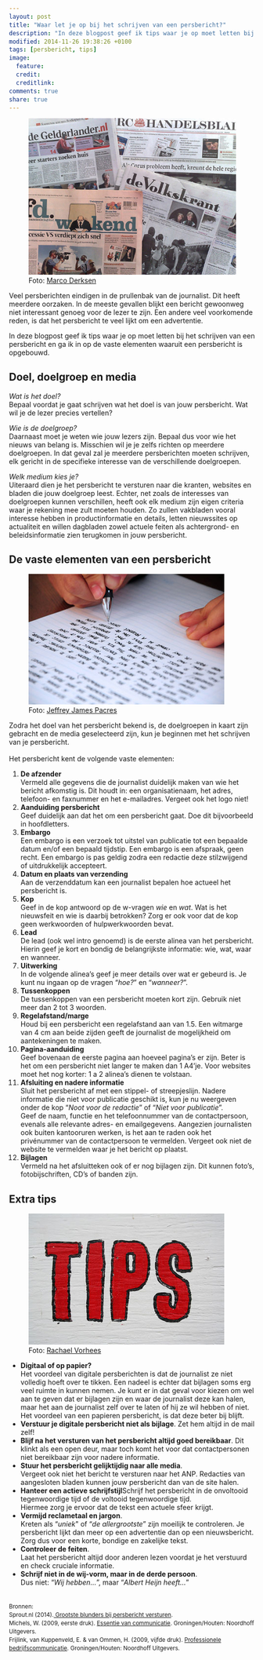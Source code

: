 ```yaml
---
layout: post
title: "Waar let je op bij het schrijven van een persbericht?"
description: "In deze blogpost geef ik tips waar je op moet letten bij het schrijven van een persbericht en ga ik in op de vaste elementen waaruit een persbericht is opgebouwd."
modified: 2014-11-26 19:38:26 +0100
tags: [persbericht, tips]
image:
  feature: 
  credit: 
  creditlink: 
comments: true
share: true
---
```

<figure>
<img src="/images/kranten.jpg" alt="Een selectie van Nederlandse kranten">
<figcaption>Foto: <a href="http://bit.ly/1zJjxVZ">Marco Derksen</a>
</figcaption>
</figure>

Veel persberichten eindigen in de prullenbak van de journalist. Dit heeft meerdere oorzaken. In de meeste gevallen blijkt een bericht gewoonweg niet interessant genoeg voor de lezer te zijn. Een andere veel voorkomende reden, is dat het persbericht te veel lijkt om een advertentie. 

In deze blogpost geef ik tips waar je op moet letten bij het schrijven van een persbericht en ga ik in op de vaste elementen waaruit een persbericht is opgebouwd. 

<h2>Doel, doelgroep en media</h2>

_Wat is het doel?_<br>
Bepaal voordat je gaat schrijven wat het doel is van jouw persbericht. Wat wil je de lezer precies vertellen? 

_Wie is de doelgroep?_<br>
Daarnaast moet je weten wie jouw lezers zijn. Bepaal dus voor wie het nieuws van belang is. Misschien wil je je zelfs richten op meerdere doelgroepen. In dat geval zal je meerdere persberichten moeten schrijven, elk gericht in de specifieke interesse van de verschillende doelgroepen. 

_Welk medium kies je?_<br>
Uiteraard dien je het persbericht te versturen naar die kranten, websites en bladen die jouw doelgroep leest. 
Echter, net zoals de interesses van doelgroepen kunnen verschillen, heeft ook elk medium zijn eigen criteria waar je rekening mee zult moeten houden. Zo zullen vakbladen vooral interesse hebben in productinformatie en details, letten nieuwssites op actualiteit en willen dagbladen zowel actuele feiten als achtergrond- en beleidsinformatie zien terugkomen in jouw persbericht. 

<h2>De vaste elementen van een persbericht</h2>
<figure class="floatright">
<img src="/images/schrijven.jpg" alt="Het schrijven van een persbericht">
<figcaption>Foto: <a href="http://bit.ly/1y45tJ9">Jeffrey James Pacres</a>
</figcaption>
</figure>

Zodra het doel van het persbericht bekend is, de doelgroepen in kaart zijn gebracht en de media geselecteerd zijn, kun je beginnen met het schrijven van je persbericht. <br>
<br>
Het persbericht kent de volgende vaste elementen:<br>

<ol>
<li><strong>De afzender</strong><br>
Vermeld alle gegevens die de journalist duidelijk maken van wie het
bericht afkomstig is. Dit houdt in: een organisatienaam, het adres,
telefoon- en faxnummer en het e-mailadres. Vergeet ook het logo
niet!</li>

<li><strong>Aanduiding persbericht</strong><br>
Geef duidelijk aan dat het om een persbericht gaat. Doe dit
bijvoorbeeld in hoofdletters.</li>

<li><strong>Embargo</strong><br>
Een embargo is een verzoek tot uitstel van publicatie tot een bepaalde
datum en/of een bepaald tijdstip. Een embargo is een afspraak, geen
recht. Een embargo is pas geldig zodra een redactie deze stilzwijgend
of uitdrukkelijk accepteert.</li>

<li><strong>Datum en plaats van verzending</strong><br>
Aan de verzenddatum kan een journalist bepalen hoe actueel het
persbericht is.</li>

<li><strong>Kop</strong><br>
Geef in de kop antwoord op de w-vragen <em>wie</em> en <em>wat</em>. Wat is het
nieuwsfeit en wie is daarbij betrokken? Zorg er ook voor dat de kop
geen werkwoorden of hulpwerkwoorden bevat.</li>

<li><strong>Lead</strong><br>
De lead (ook wel intro genoemd) is de eerste alinea van het
persbericht. Hierin geef je kort en bondig de belangrijkste
informatie: wie, wat, waar en wanneer.</li>

<li><strong>Uitwerking</strong><br>
In de volgende alinea’s geef je meer details over wat er gebeurd
is. Je kunt nu ingaan op de vragen “<em>hoe?</em>” en “<em>wanneer?</em>”.</li>

<li><strong>Tussenkoppen</strong><br>
De tussenkoppen van een persbericht moeten kort zijn. Gebruik niet
meer dan 2 tot 3 woorden.</li>

<li><strong>Regelafstand/marge</strong><br>
Houd bij een persbericht een regelafstand aan van 1.5. Een witmarge
van 4 cm aan beide zijden geeft de journalist de mogelijkheid om
aantekeningen te maken.</li>

<li><strong>Pagina-aanduiding</strong><br>
Geef bovenaan de eerste pagina aan hoeveel pagina’s er zijn. Beter is
het om  een persbericht niet langer te maken dan 1 A4’je. Voor
websites moet het nog korter: 1 a 2 alinea’s dienen te volstaan.</li>

<li><strong>Afsluiting en nadere informatie</strong><br>
Sluit het persbericht af met een stippel- of streepjeslijn. Nadere
informatie die niet voor publicatie geschikt is, kun je nu weergeven
onder de kop “<em>Noot voor de redactie</em>” of “<em>Niet voor publicatie</em>”.<br>
Geef de naam, functie en het telefoonnummer van de contactpersoon,
evenals alle relevante adres- en emailgegevens. Aangezien journalisten
ook buiten kantooruren werken, is het aan te raden ook het privénummer
van de contactpersoon te vermelden.  Vergeet ook niet de website te
vermelden waar je het bericht op plaatst.</li>

<li><strong>Bijlagen</strong><br>
Vermeld na het afsluitteken ook of er nog bijlagen zijn. Dit kunnen foto’s, fotobijschriften, CD’s of banden zijn.</li>
</ol>

<h2>Extra tips</h2>
<figure class="floatright">
<img src="/images/tips.jpg" alt="Extra tips voor het schrijven van een
persbericht">
<figcaption>Foto: <a href="http://bit.ly/1HHZCMr">Rachael Vorhees</a>
</figcaption>
</figure>

<ul>
<li><strong>Digitaal of op papier?</strong><br>
Het voordeel van digitale persberichten is dat de journalist ze niet volledig hoeft over te tikken. Een nadeel is echter dat bijlagen soms erg veel ruimte in kunnen nemen. Je kunt er in dat geval voor kiezen om wel aan te geven dat er bijlagen zijn en waar de journalist deze kan halen, maar het aan de journalist zelf over te laten of hij ze wil hebben of niet. 
Het voordeel van een papieren persbericht, is dat deze beter bij blijft.</li> 

<li><strong>Verstuur je digitale persbericht niet als
bijlage</strong>. Zet hem altijd in de mail zelf!</strong></li>

<li><strong>Blijf na het versturen van het persbericht altijd goed
bereikbaar</strong>. Dit klinkt als een open deur, maar toch komt het
voor dat contactpersonen niet bereikbaar zijn voor nadere informatie.</li>

<li><strong>Stuur het persbericht gelijktijdig naar alle media</strong>.<br> Vergeet ook niet het bericht te versturen naar het ANP. Redacties van aangesloten bladen kunnen jouw persbericht dan van de site halen.</li>

<li><strong>Hanteer een actieve schrijfstijl</strong>Schrijf het persbericht in de onvoltooid tegenwoordige tijd of de voltooid tegenwoordige tijd.<br> Hiermee zorg je ervoor dat de tekst een actuele sfeer krijgt.</li> 

<li><strong>Vermijd reclametaal en jargon</strong>.<br> Kreten als “<em>uniek</em>" of “<em>de allergrootste</em>” zijn moeilijk te controleren. Je persbericht lijkt dan meer op een advertentie dan op een nieuwsbericht. Zorg dus voor een korte, bondige en zakelijke tekst.</li>

<li><strong>Controleer de feiten</strong>.<br> Laat het persbericht altijd door anderen lezen voordat je het verstuurd en check cruciale informatie.</li> 

<li><strong>Schrijf niet in de wij-vorm, maar in de derde persoon</strong>.<br> 
Dus niet: “<em>Wij hebben…</em>”, maar “<em>Albert Heijn
heeft…</em>”</li>
</ul>

<br>
<small>Bronnen:<br>
Sprout.nl (2014).<a
href="http://www.sprout.nl/how-to/ondernemen/ondernemersblunders/blunders-onderwerp/grootste-blunders-bij-persbericht-versturen">
Grootste blunders bij persbericht versturen</a>.<br>
Michels, W. (2009, eerste druk). <a href="http://www.bol.com/nl/p/essentie-van-communicatie/1001004006475012/">Essentie van
communicatie</a>. Groningen/Houten: Noordhoff Uitgevers.<br>
Frijlink, van Kuppenveld, E. & van Ommen, H. (2009, vijfde
druk). <a
href="http://www.bol.com/nl/p/professionele-bedrijfscommunicatie/1001004006761682/">Professionele
bedrijfscommunicatie</a>. Groningen/Houten: Noordhoff Uitgevers.
</small>
